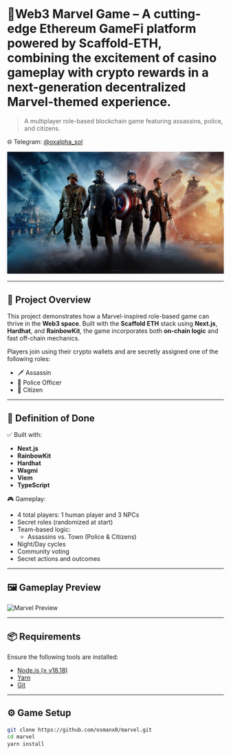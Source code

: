 # 🔫Web3 Marvel Game – A cutting-edge Ethereum GameFi platform powered by Scaffold-ETH, combining the excitement of casino gameplay with crypto rewards in a next-generation decentralized Marvel-themed experience.

> A multiplayer role-based blockchain game featuring assassins, police, and citizens.

🌐 Telegram: [@oxalpha_sol](https://t.me/ShadowRusii)

![Marvel Game Screenshot](./packages/nextjs/public/bg.jpg)

---

## 🚀 Project Overview

This project demonstrates how a Marvel-inspired role-based game can thrive in the **Web3 space**. Built with the **Scaffold ETH** stack using **Next.js**, **Hardhat**, and **RainbowKit**, the game incorporates both **on-chain logic** and fast off-chain mechanics.

Players join using their crypto wallets and are secretly assigned one of the following roles:
- 🗡️ Assassin
- 👮 Police Officer
- 🧑 Citizen

---

## 🎯 Definition of Done

✅ Built with:  
- **Next.js**  
- **RainbowKit**  
- **Hardhat**  
- **Wagmi**  
- **Viem**  
- **TypeScript**

🎮 Gameplay:
- 4 total players: 1 human player and 3 NPCs
- Secret roles (randomized at start)
- Team-based logic:
  - Assassins vs. Town (Police & Citizens)
- Night/Day cycles
- Community voting
- Secret actions and outcomes

---

## 🖼️ Gameplay Preview

![Marvel Preview](./packages/assets/1.png)

---

## 📦 Requirements

Ensure the following tools are installed:

- [Node.js (≥ v18.18)](https://nodejs.org/en/download/)
- [Yarn](https://classic.yarnpkg.com/en/docs/install/)
- [Git](https://git-scm.com/downloads)

---

## ⚙️ Game Setup

```bash
git clone https://github.com/osmanx8/marvel.git
cd marvel
yarn install
